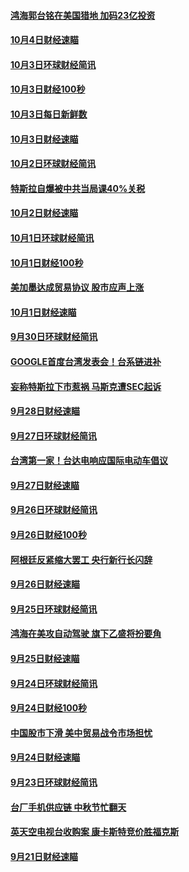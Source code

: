 #### [鸿海郭台铭在美国猎地 加码23亿投资](../pages/news208/a1394184.md?t=10060022) 

#### [10月4日财经速瞄](../pages/news208/a1394104.md?t=10060022) 

#### [10月3日环球财经简讯](../pages/news208/a1394057.md?t=10060022) 

#### [10月3日财经100秒](../pages/news208/a1394034.md?t=10060022) 

#### [10月3日每日新鲜数](../pages/news208/a1393967.md?t=10060022) 

#### [10月3日财经速瞄](../pages/news208/a1393964.md?t=10060022) 

#### [10月2日环球财经简讯](../pages/news208/a1393924.md?t=10060022) 

#### [特斯拉自爆被中共当局课40%关税](../pages/news208/a1393910.md?t=10060022) 

#### [10月2日财经速瞄](../pages/news208/a1393834.md?t=10060022) 

#### [10月1日环球财经简讯](../pages/news208/a1393775.md?t=10060022) 

#### [10月1日财经100秒](../pages/news208/a1393754.md?t=10060022) 

#### [美加墨达成贸易协议 股市应声上涨](../pages/news208/a1393738.md?t=10060022) 

#### [10月1日财经速瞄](../pages/news208/a1393681.md?t=10060022) 

#### [9月30日环球财经简讯](../pages/news208/a1393638.md?t=10060022) 

#### [GOOGLE首度台湾发表会！台系链进补](../pages/news208/a1393612.md?t=10060022) 

#### [妄称特斯拉下市惹祸 马斯克遭SEC起诉](../pages/news208/a1393392.md?t=10060022) 

#### [9月28日财经速瞄](../pages/news208/a1393394.md?t=10060022) 

#### [9月27日环球财经简讯](../pages/news208/a1393337.md?t=10060022) 

#### [台湾第一家！台达电响应国际电动车倡议](../pages/news208/a1393319.md?t=10060022) 

#### [9月27日财经速瞄](../pages/news208/a1393242.md?t=10060022) 

#### [9月26日环球财经简讯](../pages/news208/a1393188.md?t=10060022) 

#### [9月26日财经100秒](../pages/news208/a1393159.md?t=10060022) 

#### [阿根廷反紧缩大罢工 央行新行长闪辞](../pages/news208/a1393091.md?t=10060022) 

#### [9月26日财经速瞄](../pages/news208/a1393087.md?t=10060022) 

#### [9月25日环球财经简讯](../pages/news208/a1393038.md?t=10060022) 

#### [鸿海在美攻自动驾驶 旗下乙盛将扮要角](../pages/news208/a1393021.md?t=10060022) 

#### [9月25日财经速瞄](../pages/news208/a1392936.md?t=10060022) 

#### [9月24日环球财经简讯](../pages/news208/a1392891.md?t=10060022) 

#### [9月24日财经100秒](../pages/news208/a1392876.md?t=10060022) 

#### [中国股市下滑 美中贸易战令市场担忧](../pages/news208/a1392874.md?t=10060022) 

#### [9月24日财经速瞄](../pages/news208/a1392794.md?t=10060022) 

#### [9月23日环球财经简讯](../pages/news208/a1392759.md?t=10060022) 

#### [台厂手机供应链 中秋节忙翻天](../pages/news208/a1392745.md?t=10060022) 

#### [英天空电视台收购案 康卡斯特竞价胜福克斯](../pages/news208/a1392676.md?t=10060022) 

#### [9月21日财经速瞄](../pages/news208/a1392488.md?t=10060022) 

